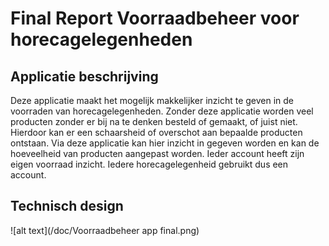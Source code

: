 # Final Report Voorraadbeheer voor horecagelegenheden

## Applicatie beschrijving
Deze applicatie maakt het mogelijk makkelijker inzicht te geven in de voorraden van horecagelegenheden. Zonder deze applicatie worden veel producten zonder er bij na te denken besteld of gemaakt, of juist niet. Hierdoor kan er een schaarsheid of overschot aan bepaalde producten ontstaan. Via deze applicatie kan hier inzicht in gegeven worden en kan de hoeveelheid van producten aangepast worden. Ieder account heeft zijn eigen voorraad inzicht. Iedere horecagelegenheid gebruikt dus een account.

## Technisch design
![alt text](/doc/Voorraadbeheer app final.png)

